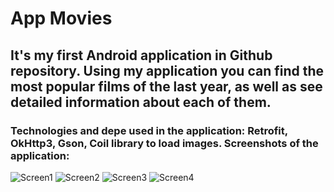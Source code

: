 # App Movies

## It's my first Android application in Github repository. Using my application you can find the most popular films of the last year, as well as see detailed information about each of them.

### Technologies and depe used in the application: Retrofit, OkHttp3, Gson, Coil library to load images. Screenshots of the application:
![Screen1](https://github.com/Safin717/MovieApp/blob/main/1.png)
![Screen2](https://github.com/Safin717/MovieApp/blob/main/2.png)
![Screen3](https://github.com/Safin717/MovieApp/blob/main/3.png)
![Screen4](https://github.com/Safin717/MovieApp/blob/main/4.png)

